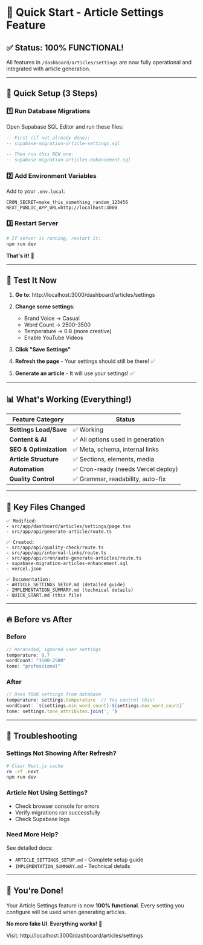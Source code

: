 # 🚀 Quick Start - Article Settings Feature

## ✅ Status: 100% FUNCTIONAL!

All features in `/dashboard/articles/settings` are now fully operational and integrated with article generation.

---

## 🏃 Quick Setup (3 Steps)

### 1️⃣ Run Database Migrations

Open Supabase SQL Editor and run these files:

```sql
-- First (if not already done):
-- supabase-migration-article-settings.sql

-- Then run this NEW one:
-- supabase-migration-articles-enhancement.sql
```

### 2️⃣ Add Environment Variables

Add to your `.env.local`:

```env
CRON_SECRET=make_this_something_random_123456
NEXT_PUBLIC_APP_URL=http://localhost:3000
```

### 3️⃣ Restart Server

```bash
# If server is running, restart it:
npm run dev
```

**That's it!** 🎉

---

## 🧪 Test It Now

1. **Go to**: http://localhost:3000/dashboard/articles/settings

2. **Change some settings**:
   - Brand Voice → Casual
   - Word Count → 2500-3500
   - Temperature → 0.8 (more creative)
   - Enable YouTube Videos

3. **Click "Save Settings"**

4. **Refresh the page** - Your settings should still be there! ✅

5. **Generate an article** - It will use your settings! ✅

---

## 📊 What's Working (Everything!)

| Feature Category | Status |
|-----------------|--------|
| **Settings Load/Save** | ✅ Working |
| **Content & AI** | ✅ All options used in generation |
| **SEO & Optimization** | ✅ Meta, schema, internal links |
| **Article Structure** | ✅ Sections, elements, media |
| **Automation** | ✅ Cron-ready (needs Vercel deploy) |
| **Quality Control** | ✅ Grammar, readability, auto-fix |

---

## 🎯 Key Files Changed

```
✅ Modified:
- src/app/dashboard/articles/settings/page.tsx
- src/app/api/generate-article/route.ts

✅ Created:
- src/app/api/quality-check/route.ts
- src/app/api/internal-links/route.ts
- src/app/api/cron/auto-generate-articles/route.ts
- supabase-migration-articles-enhancement.sql
- vercel.json

✅ Documentation:
- ARTICLE_SETTINGS_SETUP.md (detailed guide)
- IMPLEMENTATION_SUMMARY.md (technical details)
- QUICK_START.md (this file)
```

---

## 🔥 Before vs After

### Before
```typescript
// Hardcoded, ignored user settings
temperature: 0.7
wordCount: "1500-2500"
tone: "professional"
```

### After
```typescript
// Uses YOUR settings from database
temperature: settings.temperature  // You control this!
wordCount: `${settings.min_word_count}-${settings.max_word_count}`
tone: settings.tone_attributes.join(', ')
```

---

## 🐛 Troubleshooting

### Settings Not Showing After Refresh?
```bash
# Clear Next.js cache
rm -rf .next
npm run dev
```

### Article Not Using Settings?
- Check browser console for errors
- Verify migrations ran successfully
- Check Supabase logs

### Need More Help?
See detailed docs:
- `ARTICLE_SETTINGS_SETUP.md` - Complete setup guide
- `IMPLEMENTATION_SUMMARY.md` - Technical details

---

## 🎉 You're Done!

Your Article Settings feature is now **100% functional**. Every setting you configure will be used when generating articles.

**No more fake UI. Everything works!** 💪

Visit: http://localhost:3000/dashboard/articles/settings
